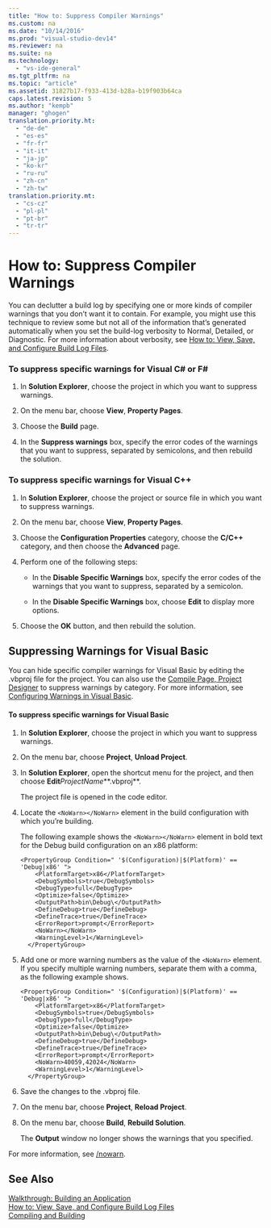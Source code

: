 ```yaml
---
title: "How to: Suppress Compiler Warnings"
ms.custom: na
ms.date: "10/14/2016"
ms.prod: "visual-studio-dev14"
ms.reviewer: na
ms.suite: na
ms.technology: 
  - "vs-ide-general"
ms.tgt_pltfrm: na
ms.topic: "article"
ms.assetid: 31827b17-f933-413d-b28a-b19f903b64ca
caps.latest.revision: 5
ms.author: "kempb"
manager: "ghogen"
translation.priority.ht: 
  - "de-de"
  - "es-es"
  - "fr-fr"
  - "it-it"
  - "ja-jp"
  - "ko-kr"
  - "ru-ru"
  - "zh-cn"
  - "zh-tw"
translation.priority.mt: 
  - "cs-cz"
  - "pl-pl"
  - "pt-br"
  - "tr-tr"
---
```

# How to: Suppress Compiler Warnings
You can declutter a build log by specifying one or more kinds of compiler warnings that you don’t want it to contain. For example, you might use this technique to review some but not all of the information that’s generated automatically when you set the build-log verbosity to Normal, Detailed, or Diagnostic. For more information about verbosity, see [How to: View, Save, and Configure Build Log Files](../ide/how-to--view--save--and-configure-build-log-files.md).  
  
### To suppress specific warnings for Visual C# or F#  
  
1.  In **Solution Explorer**, choose the project in which you want to suppress warnings.  
  
2.  On the menu bar, choose **View**, **Property Pages**.  
  
3.  Choose the **Build** page.  
  
4.  In the **Suppress warnings** box, specify the error codes of the warnings that you want to suppress, separated by semicolons, and then rebuild the solution.  
  
### To suppress specific warnings for Visual C++  
  
1.  In **Solution Explorer**, choose the project or source file in which you want to suppress warnings.  
  
2.  On the menu bar, choose **View**, **Property Pages**.  
  
3.  Choose the **Configuration Properties** category, choose the **C/C++** category, and then choose the **Advanced** page.  
  
4.  Perform one of the following steps:  
  
    -   In the **Disable Specific Warnings** box, specify the error codes of the warnings that you want to suppress, separated by a semicolon.  
  
    -   In the **Disable Specific Warnings** box, choose **Edit** to display more options.  
  
5.  Choose the **OK** button, and then rebuild the solution.  
  
## Suppressing Warnings for Visual Basic  
 You can hide specific compiler warnings for Visual Basic by editing the .vbproj file for the project. You can also use the [Compile Page, Project Designer](../reference/compile-page--project-designer--visual-basic-.md) to suppress warnings by category. For more information, see [Configuring Warnings in Visual Basic](../ide/configuring-warnings-in-visual-basic.md).  
  
#### To suppress specific warnings for Visual Basic  
  
1.  In **Solution Explorer**, choose the project in which you want to suppress warnings.  
  
2.  On the menu bar, choose **Project**, **Unload Project**.  
  
3.  In **Solution Explorer**, open the shortcut menu for the project, and then choose **Edit***ProjectName***.vbproj**.  
  
     The project file is opened in the code editor.  
  
4.  Locate the `<NoWarn></NoWarn>` element in the build configuration with which you’re building.  
  
     The following example shows the `<NoWarn></NoWarn>` element in bold text for the Debug build configuration on an x86 platform:  
  
    ```  
    <PropertyGroup Condition=" '$(Configuration)|$(Platform)' == 'Debug|x86' ">  
        <PlatformTarget>x86</PlatformTarget>  
        <DebugSymbols>true</DebugSymbols>  
        <DebugType>full</DebugType>  
        <Optimize>false</Optimize>  
        <OutputPath>bin\Debug\</OutputPath>  
        <DefineDebug>true</DefineDebug>  
        <DefineTrace>true</DefineTrace>  
        <ErrorReport>prompt</ErrorReport>  
        <NoWarn></NoWarn>  
        <WarningLevel>1</WarningLevel>  
      </PropertyGroup>  
    ```  
  
5.  Add one or more warning numbers as the value of the `<NoWarn>` element. If you specify multiple warning numbers, separate them with a comma, as the following example shows.  
  
    ```  
    <PropertyGroup Condition=" '$(Configuration)|$(Platform)' == 'Debug|x86' ">  
        <PlatformTarget>x86</PlatformTarget>  
        <DebugSymbols>true</DebugSymbols>  
        <DebugType>full</DebugType>  
        <Optimize>false</Optimize>  
        <OutputPath>bin\Debug\</OutputPath>  
        <DefineDebug>true</DefineDebug>  
        <DefineTrace>true</DefineTrace>  
        <ErrorReport>prompt</ErrorReport>  
        <NoWarn>40059,42024</NoWarn>  
        <WarningLevel>1</WarningLevel>  
      </PropertyGroup>  
    ```  
  
6.  Save the changes to the .vbproj file.  
  
7.  On the menu bar, choose **Project**, **Reload Project**.  
  
8.  On the menu bar, choose **Build**, **Rebuild Solution**.  
  
     The **Output** window no longer shows the warnings that you specified.  
  
 For more information, see [/nowarn](../Topic/-nowarn.md).  
  
## See Also  
 [Walkthrough: Building an Application](../ide/walkthrough--building-an-application.md)   
 [How to: View, Save, and Configure Build Log Files](../ide/how-to--view--save--and-configure-build-log-files.md)   
 [Compiling and Building](../ide/compiling-and-building-in-visual-studio.md)